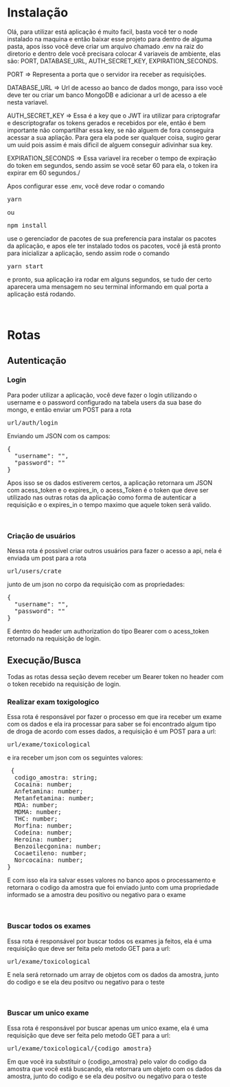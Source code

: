 <h1>Instalação</h1>
<p>Olá, para utilizar está aplicação é muito facil, basta você ter o node instalado na maquina e então baixar esse projeto para dentro de alguma pasta, apos isso você deve criar um arquivo chamado .env na raiz do diretorio e dentro dele você precisara colocar 4 variaveis de ambiente, elas são: PORT, DATABASE_URL, AUTH_SECRET_KEY, EXPIRATION_SECONDS.<p>
<p>PORT => Representa a porta que o servidor ira receber as requisições.</p>
<p>DATABASE_URL => Url de acesso ao banco de dados mongo, para isso você deve ter ou criar um banco MongoDB e adicionar a url de acesso a ele nesta variavel.</p>
<p>AUTH_SECRET_KEY => Essa é a key que o JWT ira utilizar para criptografar e descriptografar os tokens gerados e recebidos por ele, então é bem importante não compartilhar essa key, se não alguem de fora conseguira acessar a sua apliação. Para gera ela pode ser qualquer coisa, sugiro gerar um uuid pois assim é mais dificil de alguem conseguir adivinhar sua key.</p>
<p>EXPIRATION_SECONDS => Essa variavel ira receber o tempo de expiração do token em segundos, sendo assim se você setar 60 para ela, o token ira expirar em 60 segundos./<p>

<p>Apos configurar esse .env, você deve rodar o comando
  <pre>yarn</pre> ou <pre>npm install</pre> use o gerenciador de pacotes de sua preferencia para instalar os pacotes da aplicação, e apos ele ter instalado todos os pacotes, você já está pronto para inicializar a aplicação, sendo assim rode o comando <pre>yarn start</pre> e pronto, sua aplicação ira rodar em alguns segundos, se tudo der certo aparecera uma mensagem no seu terminal informando em qual porta a aplicação está rodando.</p>

<br><h1>Rotas</h1>
<h2>Autenticação</h2>
<h3>Login</h3>
<p>Para poder utilizar a aplicação, você deve fazer o login utilizando o username e o password configurado na tabela users da sua base do mongo, e então enviar um POST para a rota <pre>url/auth/login</pre>
Enviando um JSON com os campos:
<pre>{
  "username": "",
  "password": ""
}</pre>
Apos isso se os dados estiverem certos, a aplicação retornara um JSON com acess_token e o expires_in, o acess_Token é o token que deve ser utilizado nas outras rotas da aplicação como forma de autenticar a requisição e o expires_in o tempo maximo que aquele token será valido.</p>
<br><h3>Criação de usuários</h3>
<p>Nessa rota é possivel criar outros usuários para fazer o acesso a api, nela é enviada um post para a rota <pre>url/users/crate</pre> junto de um json no corpo da requisição com as propriedades:
<pre>{
  "username": "",
  "password": ""
}</pre>
E dentro do header um authorization do tipo Bearer com o acess_token retornado na requisição de login.</p>
<h2>Execução/Busca</h2>
Todas as rotas dessa seção devem receber um Bearer token no header com o token recebido na requisição de login.
<br><h3>Realizar exam toxigologico</h3>
<p>Essa rota é responsável por fazer o processo em que ira receber um exame com os dados e ela ira processar para saber se foi encontrado algum tipo de droga de acordo com esses dados, a requisição é um POST para a url: <pre>url/exame/toxicological</pre> e ira receber um json com os seguintes valores:
 <pre>
 {
  codigo_amostra: string;
  Cocaína: number;
  Anfetamina: number;
  Metanfetamina: number;
  MDA: number;
  MDMA: number;
  THC: number;
  Morfina: number;
  Codeína: number;
  Heroína: number;
  Benzoilecgonina: number;
  Cocaetileno: number;
  Norcocaína: number;
}
</pre> 
 E com isso ela ira salvar esses valores no banco apos o processamento e retornara o codigo da amostra que foi enviado junto com uma propriedade informado se a amostra deu positivo ou negativo para o exame</p>
 <br><h3>Buscar todos os exames</h3>
<p>Essa rota é responsável por buscar todos os exames ja feitos, ela é uma requisição que deve ser feita pelo metodo GET para a url:<pre>url/exame/toxicological</pre>E nela será retornado um array de objetos com os dados da amostra, junto do codigo e se ela deu positvo ou negativo para o teste</p>
<br><h3>Buscar um unico exame</h3>
<p>Essa rota é responsável por buscar apenas um unico exame, ela é uma requisição que deve ser feita pelo metodo GET para a url:<pre>url/exame/toxicological/{codigo_amostra}</pre>Em que você ira substituir o {codigo_amostra} pelo valor do codigo da amostra que você está buscando, ela retornara um objeto com os dados da amostra, junto do codigo e se ela deu positvo ou negativo para o teste</p>
